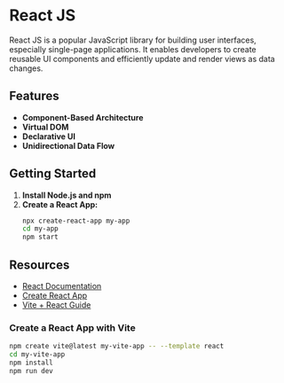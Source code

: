 # React JS

React JS is a popular JavaScript library for building user interfaces, especially single-page applications. It enables developers to create reusable UI components and efficiently update and render views as data changes.

## Features

- **Component-Based Architecture**
- **Virtual DOM**
- **Declarative UI**
- **Unidirectional Data Flow**

## Getting Started

1. **Install Node.js and npm**
2. **Create a React App:**
    ```bash
    npx create-react-app my-app
    cd my-app
    npm start
    ```

## Resources

- [React Documentation](https://react.dev/)
- [Create React App](https://create-react-app.dev/)
- [Vite + React Guide](https://vitejs.dev/guide/#scaffolding-your-first-vite-project)

### Create a React App with Vite

```bash
npm create vite@latest my-vite-app -- --template react
cd my-vite-app
npm install
npm run dev
```
